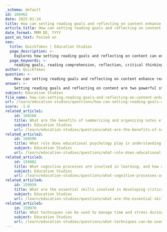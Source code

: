 ```yaml
---
_schema: default
id: 160462
date: 2025-01-24
title: How can setting reading goals and reflecting on content enhance reading comprehension?
article_title: How can setting reading goals and reflecting on content enhance reading comprehension?
date_format: MMM DD, YYYY
post_on_text: Posted on
seo:
  title: QuickTakes | Education Studies
  page_description: >-
    Explores how setting reading goals and reflecting on content can enhance reading comprehension through purposeful engagement, critical thinking, and metacognitive awareness.
  page_keywords: >-
    reading goals, reading comprehension, reflection, critical thinking, metacognitive awareness, purposeful reading, motivation, engagement, integration of knowledge, academic performance
author: QuickTakes
question: >-
    How can setting reading goals and reflecting on content enhance reading comprehension?
answer: >-
    Setting reading goals and reflecting on content are two powerful strategies that can significantly enhance reading comprehension. Here’s how each contributes to improved understanding of texts:\n\n### Setting Reading Goals\n\n1. **Purposeful Reading**: Establishing specific goals for reading helps students focus their attention on key elements of the text. When readers have a clear purpose, they are more likely to engage deeply with the material, which reinforces comprehension. For instance, if a student sets a goal to identify the main argument in a text, they will actively look for supporting evidence and key points, leading to a better understanding of the overall message.\n\n2. **Motivation and Engagement**: Goals provide a sense of direction and motivation. When students know what they are aiming to achieve, they are less likely to rush through the material. This deliberate pace allows them to absorb information more thoroughly and reduces the likelihood of skipping over important details.\n\n3. **Fluency and Comprehension**: By focusing on specific reading goals, such as improving reading fluency or comprehension rates, students can track their progress over time. This self-monitoring encourages them to practice more effectively, which in turn enhances their overall reading skills.\n\n### Reflecting on Content\n\n1. **Critical Thinking**: Reflection encourages readers to think critically about what they have read. By asking themselves questions about the text's meaning, relevance, and implications, students can develop a deeper understanding. This process of inquiry helps them connect new information to prior knowledge, facilitating better retention and comprehension.\n\n2. **Metacognitive Awareness**: Engaging in reflection is a key aspect of metacognition, which involves being aware of one’s own thought processes. When students reflect on their reading experiences, they can identify what strategies worked well and what didn’t, allowing them to adjust their approaches in future readings. Research indicates that teaching metacognitive strategies can significantly enhance student achievement.\n\n3. **Integration of Knowledge**: Reflection helps students make connections between the text and their own experiences or other knowledge. This integration fosters a more comprehensive understanding of the material, as students can see how different concepts relate to one another.\n\n4. **Goal Setting for Improvement**: After reflecting on their reading, students can set new goals based on their insights. For example, if a student realizes they struggled with understanding a particular concept, they can set a goal to seek additional resources or practice related skills.\n\n### Conclusion\n\nIn summary, setting reading goals and reflecting on content are essential practices that enhance reading comprehension. They promote purposeful engagement with texts, foster critical thinking, and encourage metacognitive awareness. By integrating these strategies into their reading habits, students can improve their understanding and retention of information, ultimately leading to better academic performance.
subject: Education Studies
file_name: how-can-setting-reading-goals-and-reflecting-on-content-enhance-reading-comprehension.md
url: /learn/education-studies/questions/how-can-setting-reading-goals-and-reflecting-on-content-enhance-reading-comprehension
score: -1.0
related_article1:
    id: 160268
    title: What are the benefits of summarizing and organizing notes effectively?
    subject: Education Studies
    url: /learn/education-studies/questions/what-are-the-benefits-of-summarizing-and-organizing-notes-effectively
related_article2:
    id: 160596
    title: What role does educational psychology play in understanding student behavior and enhancing learning environments?
    subject: Education Studies
    url: /learn/education-studies/questions/what-role-does-educational-psychology-play-in-understanding-student-behavior-and-enhancing-learning-environments
related_article3:
    id: 159982
    title: What cognitive processes are involved in learning, and how can students enhance their memory and focus?
    subject: Education Studies
    url: /learn/education-studies/questions/what-cognitive-processes-are-involved-in-learning-and-how-can-students-enhance-their-memory-and-focus
related_article4:
    id: 159959
    title: What are the essential skills involved in developing critical thinking, and how can questioning assumptions enhance these skills?
    subject: Education Studies
    url: /learn/education-studies/questions/what-are-the-essential-skills-involved-in-developing-critical-thinking-and-how-can-questioning-assumptions-enhance-these-skills
related_article5:
    id: 159970
    title: What techniques can be used to manage time and stress during exams?
    subject: Education Studies
    url: /learn/education-studies/questions/what-techniques-can-be-used-to-manage-time-and-stress-during-exams
---
```


&nbsp;